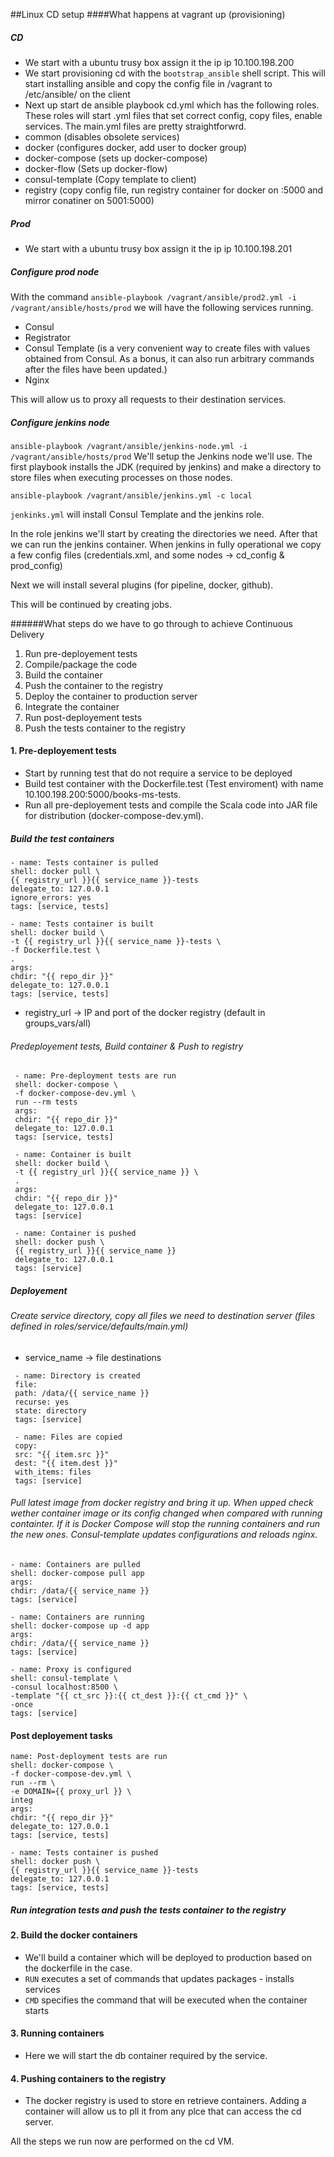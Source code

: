 ##Linux CD setup
####What happens at vagrant up (provisioning)
##### CD
- We start with a ubuntu trusy box assign it the ip ip 10.100.198.200
- We start provisioning cd with the `bootstrap_ansible` shell script. This will start installing ansible and copy the config file in /vagrant to /etc/ansible/ on the client
- Next up start de ansible playbook cd.yml which has the following roles. These roles will start .yml files that set correct config, copy files, enable services. The main.yml files are pretty straightforwrd.
 - common (disables obsolete services)
 - docker (configures docker, add user to docker group)
 - docker-compose (sets up docker-compose)
 - docker-flow (Sets up docker-flow)
 - consul-template (Copy template to client)
 - registry (copy config file, run registry container for docker on :5000 and mirror conatiner on 5001:5000)

##### Prod 
- We start with a ubuntu trusy box assign it the ip ip 10.100.198.201

##### Configure prod node

With the command ```ansible-playbook /vagrant/ansible/prod2.yml -i /vagrant/ansible/hosts/prod```  we will have the following services running.

- Consul
- Registrator
- Consul Template (is a very convenient way to create files with values obtained from Consul. As a
bonus, it can also run arbitrary commands after the files have been updated.)
- Nginx

This will allow us to proxy all requests to their destination services.

##### Configure jenkins node

```ansible-playbook /vagrant/ansible/jenkins-node.yml -i /vagrant/ansible/hosts/prod```
We'll setup the Jenkins node we'll use.
The first playbook installs the JDK (required by jenkins) and make a directory to store files when executing processes on those nodes.

```ansible-playbook /vagrant/ansible/jenkins.yml -c local```

`jenkinks.yml`  will install Consul Template and the jenkins role. 

In the role jenkins we'll start by creating the directories we need. After that we can run the jenkins container.
When jenkins in fully operational we copy a few config files (credentials.xml, and some nodes -> cd_config & prod_config)

Next we will install several plugins (for pipeline, docker, github).

This will be continued by creating jobs.


######What steps do we have to go through to achieve Continuous Delivery

 1. Run pre-deployement tests
 2. Compile/package the code
 3. Build the container
 4. Push the container to the registry
 5. Deploy the container to production server
 6. Integrate the container
 7. Run post-deployement tests
 8. Push the tests container to the registry


#### 1. Pre-deployement tests

- Start by running test that do not require a service to be deployed
 - Build test container with the Dockerfile.test (Test enviroment) with name 10.100.198.200:5000/books-ms-tests.
 - Run all pre-deployement tests and compile the Scala code into JAR file for distribution (docker-compose-dev.yml).
 
##### Build the test containers 
 
 ```
 - name: Tests container is pulled
 shell: docker pull \
 {{ registry_url }}{{ service_name }}-tests
 delegate_to: 127.0.0.1
 ignore_errors: yes
 tags: [service, tests]

 - name: Tests container is built
 shell: docker build \
 -t {{ registry_url }}{{ service_name }}-tests \
 -f Dockerfile.test \
 .
 args:
 chdir: "{{ repo_dir }}"
 delegate_to: 127.0.0.1
 tags: [service, tests]
```
- registry_url -> IP and port of the docker registry (default in groups_vars/all)

###### Predeployement tests, Build container & Push to registry

```
 - name: Pre-deployment tests are run
 shell: docker-compose \
 -f docker-compose-dev.yml \
 run --rm tests
 args:
 chdir: "{{ repo_dir }}"
 delegate_to: 127.0.0.1
 tags: [service, tests]

 - name: Container is built
 shell: docker build \
 -t {{ registry_url }}{{ service_name }} \
 .
 args:
 chdir: "{{ repo_dir }}"
 delegate_to: 127.0.0.1
 tags: [service]

 - name: Container is pushed
 shell: docker push \
 {{ registry_url }}{{ service_name }}
 delegate_to: 127.0.0.1
 tags: [service]
 ```
 ##### Deployement
 
 ###### Create service directory, copy all files we need to destination server (files defined in roles/service/defaults/main.yml)
- service_name -> file destinations
```
 - name: Directory is created
 file:
 path: /data/{{ service_name }}
 recurse: yes
 state: directory
 tags: [service]

 - name: Files are copied
 copy:
 src: "{{ item.src }}"
 dest: "{{ item.dest }}"
 with_items: files
 tags: [service]
 ```
 
 ###### Pull latest image from docker registry and bring it up. When upped check wether container image or its config changed when compared with running containter. If it is Docker Compose will stop the running containers and run the new ones. Consul-template updates configurations and reloads nginx.
 ```
 - name: Containers are pulled
 shell: docker-compose pull app
 args:
 chdir: /data/{{ service_name }}
 tags: [service]

 - name: Containers are running
 shell: docker-compose up -d app
 args:
 chdir: /data/{{ service_name }}
 tags: [service]

 - name: Proxy is configured
 shell: consul-template \
 -consul localhost:8500 \
 -template "{{ ct_src }}:{{ ct_dest }}:{{ ct_cmd }}" \
 -once
 tags: [service]
 ```
 #### Post deployement tasks
 
 ```
 name: Post-deployment tests are run
 shell: docker-compose \
 -f docker-compose-dev.yml \
 run --rm \
 -e DOMAIN={{ proxy_url }} \
 integ
 args:
 chdir: "{{ repo_dir }}"
 delegate_to: 127.0.0.1
 tags: [service, tests]

 - name: Tests container is pushed
 shell: docker push \
 {{ registry_url }}{{ service_name }}-tests
 delegate_to: 127.0.0.1
 tags: [service, tests]
 ```
 
 ##### Run integration tests and push the tests container to the registry
 
#### 2. Build the docker containers

- We'll build a container which will be deployed to production based on the dockerfile in the case.
 - `RUN` executes a set of commands that updates packages - installs services 
 - `CMD` specifies the command that will be executed when the container starts

#### 3. Running containers

- Here we will start the db container required by the service.

#### 4. Pushing containers to the registry

- The docker registry is used to store en retrieve containers. Adding a container will allow us to pll it from any plce that can access the cd server. 

All the steps we run now are performed on the cd VM.

